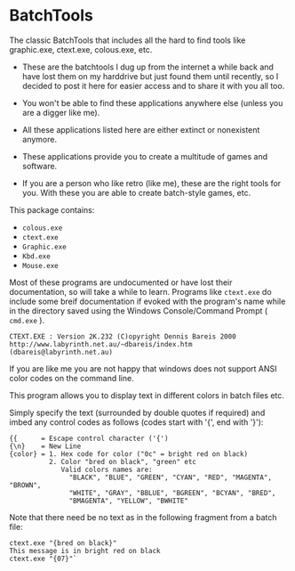 # BatchTools
The classic BatchTools that includes all the hard to find tools like graphic.exe, ctext.exe, colous.exe, etc.

- These are the batchtools I dug up from the internet a while back and have lost them on my harddrive but just found them until recently, so I decided to post it here for easier access and to share it with you all too.

- You won't be able to find these applications anywhere else (unless you are a digger like me).

- All these applications listed here are either extinct or nonexistent anymore.

- These applications provide you to create a multitude of games and software.

- If you are a person who like retro (like me), these are the right tools for you. With these you are able to create batch-style games, etc.

This package contains:

- `colous.exe`
- `ctext.exe`
- `Graphic.exe`
- `Kbd.exe`
- `Mouse.exe`

Most of these programs are undocumented or have lost their documentation, so will take a while to learn. Programs like `ctext.exe` do include some breif documentation if evoked with the program's name while in the directory saved using the Windows Console/Command Prompt ( `cmd.exe` ).


`CTEXT.EXE : Version 2K.232 (C)opyright Dennis Bareis 2000`
`http://www.labyrinth.net.au/~dbareis/index.htm (dbareis@labyrinth.net.au)`

If you are like me you are not happy that windows does not support ANSI color
codes on the command line.

This program allows you to display text in different colors in batch files etc.

Simply specify the text (surrounded by double quotes if required) and
imbed any control codes as follows (codes start with '{', end with '}'):

    {{      = Escape control character ('{')
    {\n}    = New Line
    {color} = 1. Hex code for color ("0c" = bright red on black)
              2. Color "bred on black", "green" etc
                 Valid colors names are:
                   "BLACK", "BLUE", "GREEN", "CYAN", "RED", "MAGENTA", "BROWN",
                   "WHITE", "GRAY", "BBLUE", "BGREEN", "BCYAN", "BRED",
                   "BMAGENTA", "YELLOW", "BWHITE"

Note that there need be no text as in the following fragment from a
batch file:

    ctext.exe "{bred on black}"
    This message is in bright red on black
    ctext.exe "{07}"`

